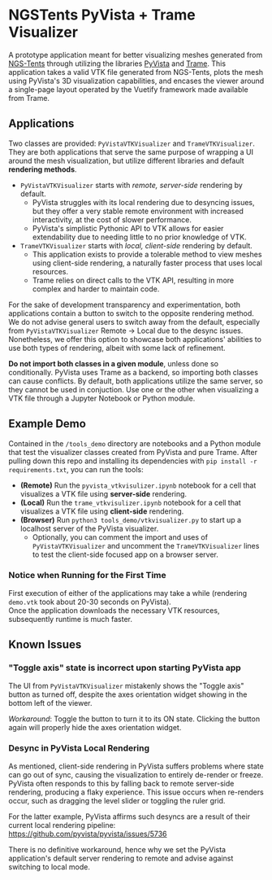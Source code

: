 # NGSTents PyVista + Trame Visualizer

A prototype application meant for better visualizing meshes generated from [NGS-Tents](https://github.com/jayggg/ngstents) through
utilizing the libraries [PyVista](https://github.com/pyvista/pyvista) and [Trame](https://github.com/Kitware/trame).
This application takes a valid VTK file generated from NGS-Tents, plots the mesh using PyVista's 3D visualization capabilities, and
encases the viewer around a single-page layout operated by the Vuetify framework made available from Trame.

## Applications

Two classes are provided: `PyVistaVTKVisualizer` and `TrameVTKVisualizer`. They are both applications that serve the same
purpose of wrapping a UI around the mesh visualization, but utilize different libraries and default **rendering methods**.

- `PyVistaVTKVisualizer` starts with _remote, server-side_ rendering by default.
  - PyVista struggles with its local rendering due to desyncing issues, but they offer a very stable remote environment with increased interactivity, at the cost of slower performance. 
  - PyVista's simplistic Pythonic API to VTK allows for easier extendability due to needing little to no prior knowledge of VTK.
- `TrameVTKVisualizer` starts with _local, client-side_ rendering by default.
  - This application exists to provide a tolerable method to view meshes using client-side rendering, a naturally faster process that uses local resources.
  - Trame relies on direct calls to the VTK API, resulting in more complex and harder to maintain code.

For the sake of development transparency and experimentation, both applications contain a button to switch to the opposite rendering method. We do not advise general users to switch 
away from the default, especially from `PyVistaVTKVisualizer` Remote -> Local due to the desync issues. Nonetheless, we offer this option to showcase both applications' abilities to 
use both types of rendering, albeit with some lack of refinement.

**Do not import both classes in a given module**, unless done so conditionally. PyVista uses Trame as a backend, so importing
both classes can cause conflicts. By default, both applications utilize the same server, so they cannot be used in conjuction. Use one or the other when visualizing a VTK file through 
a Jupyter Notebook or Python module.

## Example Demo

Contained in the `/tools_demo` directory are notebooks and a Python module that test the visualizer classes created from PyVista
and pure Trame. After pulling down this repo and installing its dependencies with `pip install -r requirements.txt`,
you can run the tools:

- **(Remote)** Run the `pyvista_vtkvisulizer.ipynb` notebook for a cell that visualizes a VTK file using **server-side** rendering.
- **(Local)** Run the `trame_vtkvisulizer.ipynb` notebook for a cell that visualizes a VTK file using **client-side** rendering.
- **(Browser)** Run `python3 tools_demo/vtkvisualizer.py` to start up a localhost server of the PyVista visualizer.
  - Optionally, you can comment the import and uses of `PyVistaVTKVisualizer` and uncomment the `TrameVTKVisualizer` lines to test the client-side focused app on a browser server.

### Notice when Running for the First Time

First execution of either of the applications may take a while (rendering `demo.vtk` took about 20-30 seconds on PyVista).  
Once the application downloads the necessary VTK resources, subsequently runtime is much faster.

## Known Issues

### "Toggle axis" state is incorrect upon starting PyVista app

The UI from `PyVistaVTKVisualizer` mistakenly shows the "Toggle axis" button as turned off, despite the axes orientation
widget showing in the bottom left of the viewer.

_Workaround_: Toggle the button to turn it to its ON state. Clicking the button again will properly hide the axes orientation widget.

### Desync in PyVista Local Rendering

As mentioned, client-side rendering in PyVista suffers problems where state can go out of sync, causing the visualization to entirely de-render or freeze. PyVista often responds to 
this by falling back to remote server-side rendering, producing a flaky experience.
This issue occurs when re-renders occur, such as dragging the level slider or toggling the ruler grid.

For the latter example, PyVista affirms such desyncs are a result of their current local rendering pipeline: https://github.com/pyvista/pyvista/issues/5736

There is no definitive workaround, hence why we set the PyVista application's default server rendering to remote and advise against switching to local mode.
